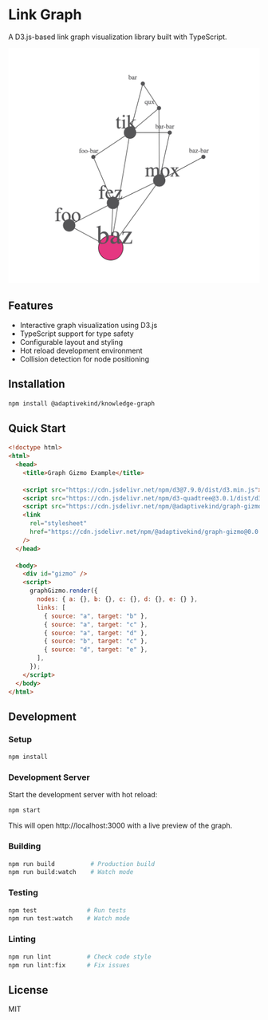 # Link Graph

A D3.js-based link graph visualization library built with TypeScript.

![Example Graph](docs/images/example-graph.png)

## Features

- Interactive graph visualization using D3.js
- TypeScript support for type safety
- Configurable layout and styling
- Hot reload development environment
- Collision detection for node positioning

## Installation

```bash
npm install @adaptivekind/knowledge-graph
```

## Quick Start

```html
<!doctype html>
<html>
  <head>
    <title>Graph Gizmo Example</title>

    <script src="https://cdn.jsdelivr.net/npm/d3@7.9.0/dist/d3.min.js"></script>
    <script src="https://cdn.jsdelivr.net/npm/d3-quadtree@3.0.1/dist/d3-quadtree.min.js"></script>
    <script src="https://cdn.jsdelivr.net/npm/@adaptivekind/graph-gizmo@0.0.6"></script>
    <link
      rel="stylesheet"
      href="https://cdn.jsdelivr.net/npm/@adaptivekind/graph-gizmo@0.0.6/dist/default.css"
    />
  </head>

  <body>
    <div id="gizmo" />
    <script>
      graphGizmo.render({
        nodes: { a: {}, b: {}, c: {}, d: {}, e: {} },
        links: [
          { source: "a", target: "b" },
          { source: "a", target: "c" },
          { source: "a", target: "d" },
          { source: "b", target: "c" },
          { source: "d", target: "e" },
        ],
      });
    </script>
  </body>
</html>
```

## Development

### Setup

```bash
npm install
```

### Development Server

Start the development server with hot reload:

```bash
npm start
```

This will open http://localhost:3000 with a live preview of the graph.

### Building

```bash
npm run build          # Production build
npm run build:watch    # Watch mode
```

### Testing

```bash
npm test              # Run tests
npm run test:watch    # Watch mode
```

### Linting

```bash
npm run lint          # Check code style
npm run lint:fix      # Fix issues
```

## License

MIT
